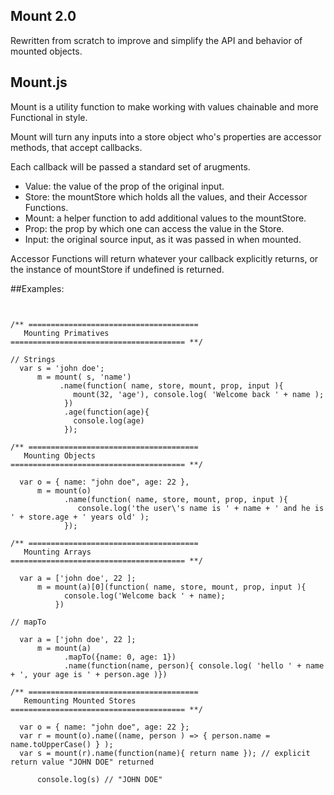 ## Mount 2.0
Rewritten from scratch to improve and simplify the API and behavior
of mounted objects.

## Mount.js
Mount is a utility function to make working with values chainable and
more Functional in style.

Mount will turn any inputs into a store object who's properties are 
accessor methods, that accept callbacks.

Each callback will be passed a standard set of arugments.

  - Value:  the value of the prop of the original input.
  - Store:  the mountStore which holds all the values, and their Accessor Functions.
  - Mount:  a helper function to add additional values to the mountStore.
  - Prop:  the prop by which one can access the value in the Store.
  - Input:  the original source input, as it was passed in when mounted.

Accessor Functions will return whatever your callback explicitly returns,
or the instance of mountStore if undefined is returned.

##Examples:

```


/** ======================================
   Mounting Primatives
======================================= **/

// Strings
  var s = 'john doe';
      m = mount( s, 'name')
           .name(function( name, store, mount, prop, input ){
              mount(32, 'age'), console.log( 'Welcome back ' + name );
            })
            .age(function(age){
              console.log(age)
            });
    
/** ======================================
   Mounting Objects
======================================= **/

  var o = { name: "john doe", age: 22 },
      m = mount(o)
            .name(function( name, store, mount, prop, input ){
               console.log('the user\'s name is ' + name + ' and he is ' + store.age + ' years old' );
            }); 

/** ======================================
   Mounting Arrays
======================================= **/

  var a = ['john doe', 22 ];
      m = mount(a)[0](function( name, store, mount, prop, input ){
            console.log('Welcome back ' + name);
          })

// mapTo
      
  var a = ['john doe', 22 ];
      m = mount(a)
            .mapTo({name: 0, age: 1})
            .name(function(name, person){ console.log( 'hello ' + name + ', your age is ' + person.age )})

/** ======================================
   Remounting Mounted Stores
======================================= **/

  var o = { name: "john doe", age: 22 };
  var r = mount(o).name((name, person ) => { person.name = name.toUpperCase() } );
  var s = mount(r).name(function(name){ return name }); // explicit return value "JOHN DOE" returned

      console.log(s) // "JOHN DOE"


```
